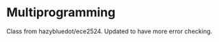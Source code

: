 Multiprogramming
================

Class from hazybluedot/ece2524. Updated to have more error checking.